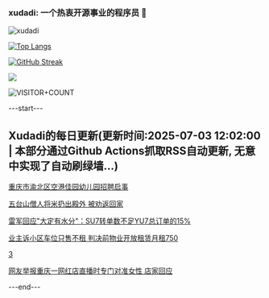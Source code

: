 ### xudadi: 一个热衷开源事业的程序员 👋

![xudadi](https://github-readme-stats-git-masterorgs-github-readme-stats-team.vercel.app/api?username=xudadi)

[![Top Langs](https://github-readme-stats.vercel.app/api/top-langs/?username=xudadi)](https://github.com/anuraghazra/github-readme-stats)

[![GitHub Streak](https://streak-stats.demolab.com?user=xudadi&locale=zh_Hans)](https://git.io/streak-stats)

![](https://raw.githubusercontent.com/xudadi/xudadi/main/assets/github-contribution-grid-snake.svg)

![VISITOR+COUNT](https://komarev.com/ghpvc/?username=xudadi&label=VISITOR+COUNT)


---start---

## Xudadi的每日更新(更新时间:2025-07-03 12:02:00 | 本部分通过Github Actions抓取RSS自动更新, 无意中实现了自动刷绿墙...)

[重庆市渝北区空港佳园幼儿园招聘启事](https://www.gongkaoleida.com/article/2487905)

[五台山僧人将米扔出殿外 被劝返回家](https://m.163.com/news/article/K3EUMD0M0514R9OJ.html)

[雷军回应"大定有水分"：SU7转单数不足YU7总订单的15%](https://m.163.com/news/article/K3GH3O900512D3VJ.html)

[业主诉小区车位只售不租 判决前物业开放租赁月租750](https://m.163.com/news/article/K3FSJ1LK051492T3.html)

[3](https://m.163.com/touch/news/sub/domestic)

[网友举报重庆一网红店直播时专门对准女性 店家回应](https://m.163.com/news/article/K3G38EAC0514D3UH.html)

---end---
